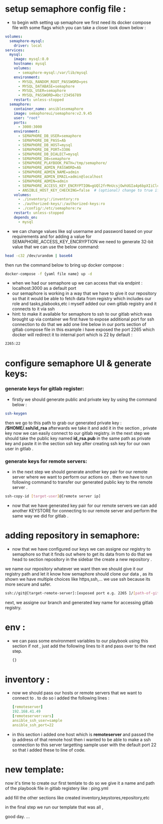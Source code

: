 # setup semaphore config file :

- to begin with setting up semaphore we first need its docker compose file with some flags which you can take a closer look down below :

```yaml
volumes:
  semaphore-mysql:
    driver: local
services:
  mysql:
    image: mysql:8.0
    hostname: mysql
    volumes:
      - semaphore-mysql:/var/lib/mysql
    environment:
      - MYSQL_RANDOM_ROOT_PASSWORD=yes
      - MYSQL_DATABASE=semaphore
      - MYSQL_USER=semaphore
      - MYSQL_PASSWORD=Abc!23456789
    restart: unless-stopped
  semaphore:
    container_name: ansiblesemaphore
    image: semaphoreui/semaphore:v2.9.45
    user: "root"
    ports:
      - 3000:3000
    environment:
      - SEMAPHORE_DB_USER=semaphore
      - SEMAPHORE_DB_PASS=Ab
      - SEMAPHORE_DB_HOST=mysql
      - SEMAPHORE_DB_PORT=3306
      - SEMAPHORE_DB_DIALECT=mysql
      - SEMAPHORE_DB=semaphore
      - SEMAPHORE_PLAYBOOK_PATH=/tmp/semaphore/
      - SEMAPHORE_ADMIN_PASSWORD=Ab
      - SEMAPHORE_ADMIN_NAME=admin
      - SEMAPHORE_ADMIN_EMAIL=admin@localhost
      - SEMAPHORE_ADMIN=admin
      - SEMAPHORE_ACCESS_KEY_ENCRYPTION=gUQl2frMnUcsjOwhUGIa4p6bpXIiClcyI=  # add to your access key encryption !
      - ANSIBLE_HOST_KEY_CHECKING=false  # (optional) change to true if you want to enable host key checking
    volumes:
      - ./inventory/:/inventory:ro
      - ./authorized-keys/:/authorized-keys:ro
      - ./config/:/etc/semaphore:rw
    restart: unless-stopped
    depends_on:
      - mysql
```

- we can change values like sql username and password based on your requirements and for adding a value for SEMAPHORE_ACCESS_KEY_ENCRYPTION we need to generate 32-bit value that we can use the below command:

```bash
head -c32 /dev/urandom | base64
```

then run the command below to bring up docker compose :

```bash
docker-compose -f {yaml file name} up -d
```

- when we had our semaphore up we can access that via endpint : localhost:3000 as a default port
- our semaphore is working in a way that we have to give it our repository so that it would be able to fetch data from registry which includes our role and tasks,plabooks,etc i myself added our own gitlab registry and it connects to it via ssh
- hint: to make it available for semaphore to ssh to our gitlab which was brought up via container we first have to expose additional port for ssh connection to do that we add one line below in our ports section of gitlab compose file in this example i have exposed the port 2265 which docker will redirect it to internal port which is 22 by default :

```bash
2265:22
```

# configure semaphore UI & generate keys:

### generate keys for gitlab register:

- firstly we should generate public and private key by using the command below :

```bash
ssh-keygen
```

then we go to this path to grab our generated private key : **/$HOME/.ssh/id_rsa** afterwards we take it and add it in the section , private key now we can easily connect to our gitlab registry. in the next step we should take the public key named **id_rsa.pub** in the same path as private key and paste it in the section ssh key after creating ssh key for our own user in gitlab .

### generate keys for remote servers:

- in the next step we should generate another key pair for our remote server where we want to perform our actions on . then we have to run following command to transfer our generated public key to the remote server .

```bash
ssh-copy-id [target-user]@[remote server ip]
```

- now that we have generated key pair for our remote servers we can add another KEYSTORE for connecting to our remote server and perform the same way we did for gitlab .

# adding repository in semaphore:

* now that we have configured our keys we can assigne our registry to semaphore so that it finds out where to get its data from to do that we head to section repository in the sidebar the create a new repository .

we name our repository whatever we want then we should give it our registry path and let it know how semaphore should clone our data , as its shown we have multiple choices like https,ssh,... we use ssh because its more secure and safer.

```bash
ssh://git@[target-remote-server]:[exposed port e.g. 2265 ]/[path-of-git-project]
```

next, we assigne our branch and generated key name for accessing gitlab registry.

# env :

* we can pass some environment variables to our playbook using this section if not , just add the following lines to it and pass over to the next step.

  ```bash
  {}
  ```

# inventory :

* now we should pass our hosts or remote servers that we want to connect to . to do so i added the following lines :

  ```yaml
  [remoteserver]
  192.168.41.49
  [remoteserver:vars]
  ansible_ssh_user=sample
  ansible_ssh_port=22
  
  ```
* in this section i added one host which is **remoteserver** and passed the ip address of that remote host then i wanted to be able to make a ssh connection to this server targetting sample user with the default port 22 so that i added these to line of code.

# new template:

now it's time to create our first temlate to do so we give it a name and path of the playbook file in gitlab registery like : ping.yml

add fill the other sections like created inventory,keystores,repository,etc

in the final step we run our template that was all , 

good day. ...